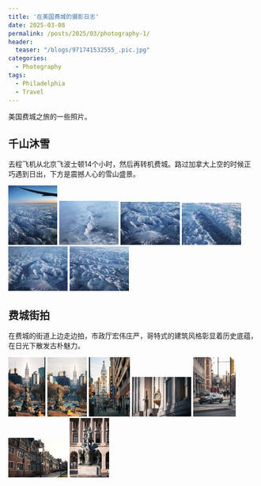```yaml
---
title: '在美国费城的摄影日志'
date: 2025-03-08
permalink: /posts/2025/03/photography-1/
header:
  teaser: "/blogs/971741532555_.pic.jpg"
categories: 
  - Photography
tags:
  - Philadelphia
  - Travel
---
```


美国费城之旅的一些照片。


## 千山沐雪

去程飞机从北京飞波士顿14个小时，然后再转机费城。路过加拿大上空的时候正巧遇到日出，下方是震撼人心的雪山盛景。



  <a href="/images/blogs/871741532544_.pic.jpg" target="_blank"><img src="/images/blogs/871741532544_.pic_thumb.jpg"></a>
  <a href="/images/blogs/971741532555_.pic.jpg" target="_blank"><img src="/images/blogs/971741532555_.pic_thumb.jpg"></a>
  <a href="/images/blogs/951741532554_.pic.jpg" target="_blank"><img src="/images/blogs/951741532554_.pic_thumb.jpg"></a>
  <a href="/images/blogs/961741532554_.pic.jpg" target="_blank"><img src="/images/blogs/961741532554_.pic_thumb.jpg"></a>
  <a href="/images/blogs/981741532556_.pic.jpg" target="_blank"><img src="/images/blogs/981741532556_.pic_thumb.jpg"></a>
  <a href="/images/blogs/991741532557_.pic.jpg" target="_blank"><img src="/images/blogs/991741532557_.pic_thumb.jpg"></a>

## 费城街拍

在费城的街道上边走边拍，市政厅宏伟庄严，哥特式的建筑风格彰显着历史底蕴，在日光下散发古朴魅力。

  <a href="/images/blogs/921741532551_.pic.jpg" target="_blank"><img src="/images/blogs/921741532551_.pic_thumb.jpg"></a>
  <a href="/images/blogs/861741532543_.pic.jpg" target="_blank"><img src="/images/blogs/861741532543_.pic_thumb.jpg"></a>
  <a href="/images/blogs/941741532553_.pic.jpg" target="_blank"><img src="/images/blogs/941741532553_.pic_thumb.jpg"></a>
  <a href="/images/blogs/881741532545_.pic.jpg" target="_blank"><img src="/images/blogs/881741532545_.pic_thumb.jpg"></a>
  <a href="/images/blogs/891741532546_.pic.jpg" target="_blank"><img src="/images/blogs/891741532546_.pic_thumb.jpg"></a>
  <a href="/images/blogs/901741532547_.pic.jpg" target="_blank"><img src="/images/blogs/901741532547_.pic_thumb.jpg"></a>
  <a href="/images/blogs/931741532552_.pic.jpg" target="_blank"><img src="/images/blogs/931741532552_.pic_thumb.jpg"></a>


